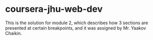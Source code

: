# coursera-jhu-web-dev
This is the solution for module 2, which describes how 3 sections are presented at certain breakpoints, and it was assigned by Mr. Yaakov Chaikin.
